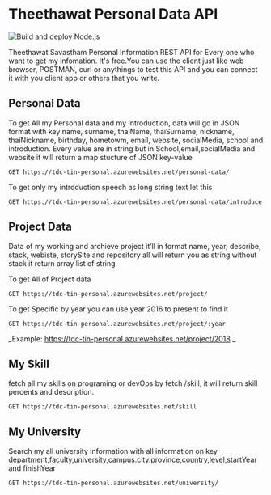 # Theethawat Personal Data API

![Build and deploy Node.js](https://github.com/theethawat/personal-data-api/workflows/Build%20and%20deploy%20Node.js%20app%20to%20Azure%20Web%20App%20-%20tdc-theethawat/badge.svg)

Theethawat Savastham Personal Information REST API for Every one who want to get my infomation.
It's free.You can use the client just like web browser, POSTMAN, curl or anythings to test this API and you can connect it with you client app or others that you write.

## Personal Data

To get All my Personal data and my Introduction, data will go in JSON format with key name, surname, thaiName, thaiSurname, nickname, thaiNickname, birthday, hometowm, email, website, socialMedia, school and introduction. Every value are in string but in School,email,socialMedia and website it will return a map stucture of JSON key-value

    GET https://tdc-tin-personal.azurewebsites.net/personal-data/

To get only my introduction speech as long string text let this

    GET https://tdc-tin-personal.azurewebsites.net/personal-data/introduce

## Project Data

Data of my working and archieve project it’ll in format name, year, describe, stack, webiste, storySite and repository all will return you as string without stack it return array list of string.

To get All of Project data

    GET https://tdc-tin-personal.azurewebsites.net/project/

To get Specific by year you can use year 2016 to present to find it

    GET https://tdc-tin-personal.azurewebsites.net/project/:year

_Example: https://tdc-tin-personal.azurewebsites.net/project/2018 _

## My Skill

fetch all my skills on programing or devOps by fetch /skill, it will return skill percents and description.

    GET https://tdc-tin-personal.azurewebsites.net/skill

## My University

Search my all university information with all information on key department,faculty,university,campus.city.province,country,level,startYear and finishYear

    GET https://tdc-tin-personal.azurewebsites.net/university/
